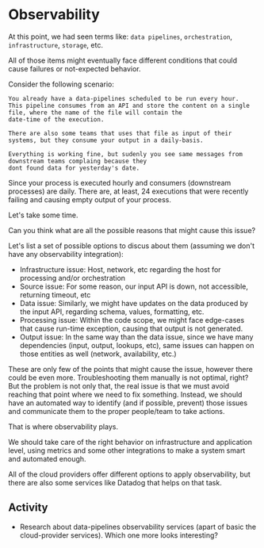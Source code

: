 # Observability

At this point, we had seen terms like: `data pipelines`, `orchestration`, `infrastructure`, `storage`, etc.

All of those items might eventually face different conditions that could cause failures or not-expected behavior.

Consider the  following scenario:

```
You already have a data-pipelines scheduled to be run every hour. 
This pipeline consumes from an API and store the content on a single file, where the name of the file will contain the 
date-time of the execution.

There are also some teams that uses that file as input of their systems, but they consume your output in a daily-basis.

Everything is working fine, but sudenly you see same messages from downstream teams complaing because they 
dont found data for yesterday's date. 
```

Since your process is executed hourly and consumers (downstream processes) are daily. 
There are, at least, 24 executions that were recently failing and causing empty output of your process.

Let's take some time. 

Can you think what are all the possible reasons that might cause this issue? 

Let's list a set of possible options to discus about them (assuming we don't have any observability integration):
- Infrastructure issue: Host, network, etc regarding the host for processing and/or orchestration
- Source issue: For some reason, our input API is down, not accessible, returning timeout, etc
- Data issue: Similarly, we might have updates on the data produced by the input API, regarding schema, values, formatting, etc.
- Processing issue: Within the code scope, we might face edge-cases that cause run-time exception, causing that output is not generated.
- Output issue: In the same way than the data issue, since we have many dependencies (input, output, lookups, etc), same issues can happen on those entities as well (network, availability, etc.) 

These are only few of the points that might cause the issue, however there could be even more.
Troubleshooting them manually is not optimal, right? But the problem is not only that, the real issue is that we must 
avoid reaching that point where we need to fix something. Instead, we should have an automated way to identify (and if possible, prevent) 
those issues and communicate them to the proper people/team to take actions.

That is where observability plays.

We should take care of the right behavior on infrastructure and application level, using metrics and some other integrations 
to make a system smart and automated enough.

All of the cloud providers offer different options to apply observability, but there are also some services like Datadog that helps on that task.

## Activity
- Research about data-pipelines observability services (apart of basic the cloud-provider services). Which one more looks interesting?
